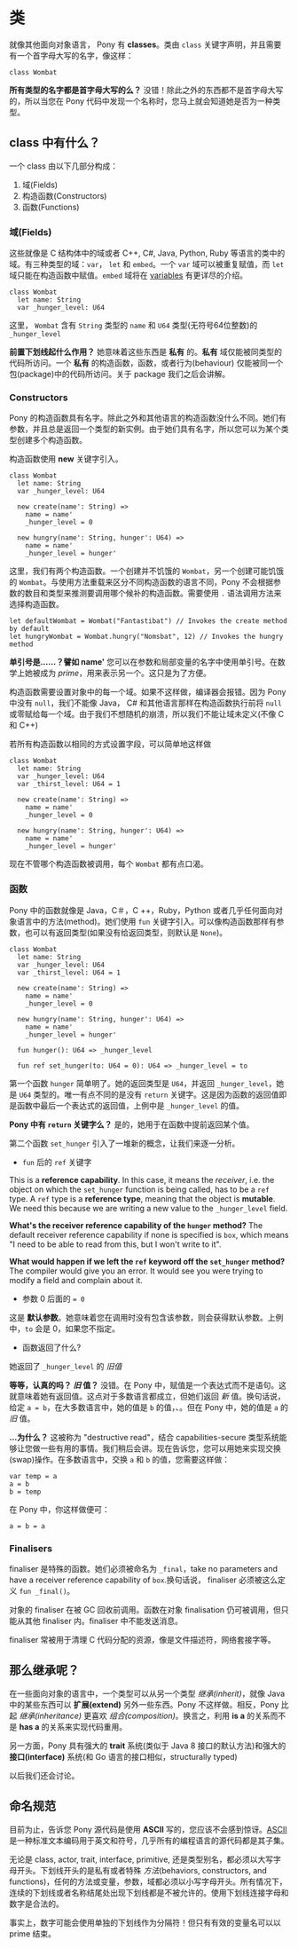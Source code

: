 # 类

就像其他面向对象语言， Pony 有 __classes__。类由 `class` 关键字声明，并且需要有一个首字母大写的名字，像这样：

```pony
class Wombat
```

__所有类型的名字都是首字母大写的么？__ 没错！除此之外的东西都不是首字母大写的，所以当您在 Pony 代码中发现一个名称时，您马上就会知道她是否为一种类型。

## class 中有什么？

一个 class 由以下几部分构成：

1. 域(Fields)
2. 构造函数(Constructors)
3. 函数(Functions)

### 域(Fields)

这些就像是 C 结构体中的域或者 C++, C#, Java, Python, Ruby 等语言的类中的域。有三种类型的域：`var`， `let` 和 `embed`。一个 `var` 域可以被重复赋值，而 `let` 域只能在构造函数中赋值。`embed` 域将在 [variables](../expressions/variables.md) 有更详尽的介绍。

```pony
class Wombat
  let name: String
  var _hunger_level: U64
```

这里， `Wombat` 含有 `String` 类型的 `name` 和 `U64` 类型(无符号64位整数)的 `_hunger_level`

__前置下划线起什么作用？__ 她意味着这些东西是 __私有__ 的。__私有__ 域仅能被同类型的代码所访问。一个 __私有__ 的构造函数，函数，或者行为(behaviour) 仅能被同一个包(package)中的代码所访问。关于 package 我们之后会讲解。

### Constructors

Pony 的构造函数具有名字。除此之外和其他语言的构造函数没什么不同。她们有参数，并且总是返回一个类型的新实例。由于她们具有名字，所以您可以为某个类型创建多个构造函数。

构造函数使用 __new__ 关键字引入。

```pony
class Wombat
  let name: String
  var _hunger_level: U64

  new create(name': String) =>
    name = name'
    _hunger_level = 0

  new hungry(name': String, hunger': U64) =>
    name = name'
    _hunger_level = hunger'
```

这里，我们有两个构造函数。一个创建并不饥饿的 `Wombat`，另一个创建可能饥饿的 `Wombat`。与使用方法重载来区分不同构造函数的语言不同，Pony 不会根据参数的数目和类型来推测要调用哪个候补的构造函数。需要使用 `.` 语法调用方法来选择构造函数。

```pony
let defaultWombat = Wombat("Fantastibat") // Invokes the create method by default
let hungryWombat = Wombat.hungry("Nomsbat", 12) // Invokes the hungry method
```

__单引号是……？譬如 name'__ 您可以在参数和局部变量的名字中使用单引号。在数学上她被成为 _prime_，用来表示另一个。这只是为了方便。

构造函数需要设置对象中的每一个域。如果不这样做，编译器会报错。因为 Pony 中没有 `null`，我们不能像 Java， C# 和其他语言那样在构造函数执行前将 `null` 或零赋给每一个域。由于我们不想随机的崩溃，所以我们不能让域未定义(不像 C 和 C++)

若所有构造函数以相同的方式设置字段，可以简单地这样做

```pony
class Wombat
  let name: String
  var _hunger_level: U64
  var _thirst_level: U64 = 1

  new create(name': String) =>
    name = name'
    _hunger_level = 0

  new hungry(name': String, hunger': U64) =>
    name = name'
    _hunger_level = hunger'
```

现在不管哪个构造函数被调用，每个 `Wombat` 都有点口渴。

### 函数

Pony 中的函数就像是 Java，C＃，C ++，Ruby，Python 或者几乎任何面向对象语言中的方法(method)。她们使用 `fun` 关键字引入。可以像构造函数那样有参数，也可以有返回类型(如果没有给返回类型，则默认是 `None`)。

```pony
class Wombat
  let name: String
  var _hunger_level: U64
  var _thirst_level: U64 = 1

  new create(name': String) =>
    name = name'
    _hunger_level = 0

  new hungry(name': String, hunger': U64) =>
    name = name'
    _hunger_level = hunger'

  fun hunger(): U64 => _hunger_level

  fun ref set_hunger(to: U64 = 0): U64 => _hunger_level = to
```

第一个函数 `hunger` 简单明了。她的返回类型是 `U64`，并返回 `_hunger_level`，她是 `U64` 类型的。唯一有点不同的是没有 `return` 关键字。这是因为函数的返回值即是函数中最后一个表达式的返回值，上例中是 `_hunger_level` 的值。

__Pony 中有 `return` 关键字么？__ 是的，她用于在函数中提前返回某个值。

第二个函数 `set_hunger` 引入了一堆新的概念，让我们来逐一分析。

* `fun` 后的 `ref` 关键字

This is a __reference capability__. In this case, it means the _receiver_, i.e. the object on which the `set_hunger` function is being called, has to be a `ref` type. A `ref` type is a __reference type__, meaning that the object is __mutable__. We need this because we are writing a new value to the `_hunger_level` field.

__What's the receiver reference capability of the `hunger` method?__ The default receiver reference capability if none is specified is `box`, which means "I need to be able to read from this, but I won't write to it".

__What would happen if we left the `ref` keyword off the `set_hunger` method?__ The compiler would give you an error. It would see you were trying to modify a field and complain about it.

* 参数 0 后面的 `= 0`

这是 __默认参数__。她意味着您在调用时没有包含该参数，则会获得默认参数。上例中，`to` 会是 0，如果您不指定。

* 函数返回了什么?

她返回了 `_hunger_level` 的 _旧值_

__等等，认真的吗？ _旧_ 值？__ 没错。在 Pony 中，赋值是一个表达式而不是语句。这就意味着她有返回值。这点对于多数语言都成立，但她们返回 _新_ 值。换句话说，
给定 `a = b`，在大多数语言中，她的值是 `b` 的值，、。但在 Pony 中，她的值是 `a` 的 _旧_ 值。

__...为什么？__ 这被称为 "destructive read"，结合 capabilities-secure 类型系统能够让您做一些有用的事情。我们稍后会讲。现在告诉您，您可以用她来实现交换(swap)操作。在多数语言中，交换 `a` 和 `b` 的值，您需要这样做：

```pony
var temp = a
a = b
b = temp
```

在 Pony 中，你这样做便可：

```pony
a = b = a
```

### Finalisers

finaliser 是特殊的函数。她们必须被命名为 `_final`，take no parameters and have a receiver reference capability of `box`.换句话说， finaliser 必须被这么定义 `fun _final()`。

对象的 finaliser 在被 GC 回收前调用。函数在对象 finalisation 仍可被调用，但只能从其他 finaliser 内。finaliser 中不能发送消息。

finaliser 常被用于清理 C 代码分配的资源，像是文件描述符，网络套接字等。

## 那么继承呢？

在一些面向对象的语言中，一个类型可以从另一个类型 _继承(inherit)_，就像 Java 中的某些东西可以 __扩展(extend)__ 另外一些东西。Pony 不这样做。相反，Pony 比起 _继承(inheritance)_ 更喜欢 _组合(composition)_。换言之，利用 __is a__ 的关系而不是 __has a__ 的关系来实现代码重用。

另一方面，Pony 具有强大的 __trait__ 系统(类似于 Java 8 接口的默认方法)和强大的 __接口(interface)__ 系统(和 Go 语言的接口相似，structurally typed)

以后我们还会讨论。

## 命名规范

目前为止，告诉您 Pony 源代码是使用 __ASCII__ 写的，您应该不会感到惊讶。[ASCII](https://en.wikipedia.org/wiki/ASCII) 是一种标准文本编码用于英文和符号，几乎所有的编程语言的源代码都是其子集。

无论是 class, actor, trait, interface, primitive, 还是类型别名，都必须以大写字母开头。下划线开头的是私有或者特殊 _方法_(behaviors, constructors, and functions)，任何的方法或变量，参数，域都必须以小写字母开头。所有情况下，连续的下划线或者名称结尾处出现下划线都是不被允许的。使用下划线连接字母和数字是合法的。

事实上，数字可能会使用单独的下划线作为分隔符！但只有有效的变量名可以以 prime 结束。

